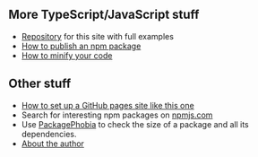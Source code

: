 More TypeScript/JavaScript stuff
--------------------------------

- [Repository](https://github.com/qwertie/learn-react) for this site with full examples
- [How to publish an npm package](publish-npm-package.md)
- [How to minify your code](minification.md)

Other stuff
-----------
- [How to set up a GitHub pages site like this one](http://loyc.net/2018/how-to-set-up-gh-pages.html)
- Search for interesting npm packages on [npmjs.com](https://www.npmjs.com/)
- Use [PackagePhobia](https://packagephobia.now.sh) to check the size of a package and all its dependencies.
- [About the author](http://david.loyc.net/)